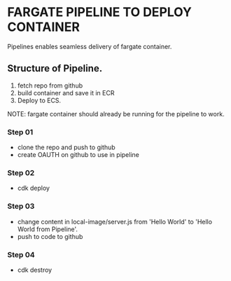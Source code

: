 # FARGATE PIPELINE TO DEPLOY CONTAINER
  Pipelines enables seamless delivery of fargate container.
## Structure of Pipeline.
1. fetch repo from github
2. build container and save it in ECR
3. Deploy to ECS.  

NOTE: fargate container should already be running for the pipeline to work.



### Step 01
* clone the repo and push to github
* create OAUTH on github to use in pipeline

### Step 02
* cdk deploy

### Step 03

* change content in local-image/server.js from 'Hello World' to 'Hello World from Pipeline'.
* push to code to github

### Step 04

* cdk destroy
